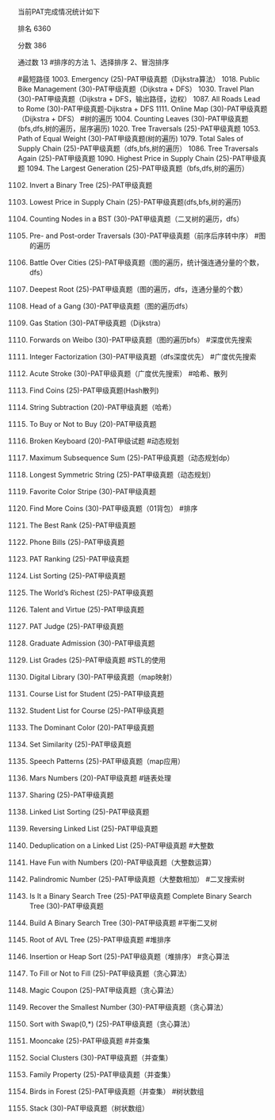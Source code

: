 当前PAT完成情况统计如下

排名	    6360

分数      386	

通过数     13
#排序的方法
1、选择排序
2、冒泡排序


#最短路径
1003. Emergency (25)-PAT甲级真题（Dijkstra算法）
1018. Public Bike Management (30)-PAT甲级真题（Dijkstra + DFS）
1030. Travel Plan (30)-PAT甲级真题（Dijkstra + DFS，输出路径，边权）
1087. All Roads Lead to Rome (30)-PAT甲级真题-Dijkstra + DFS
1111. Online Map (30)-PAT甲级真题（Dijkstra + DFS）
#树的遍历
1004. Counting Leaves (30)-PAT甲级真题(bfs,dfs,树的遍历，层序遍历)
1020. Tree Traversals (25)-PAT甲级真题
1053. Path of Equal Weight (30)-PAT甲级真题(树的遍历)
1079. Total Sales of Supply Chain (25)-PAT甲级真题（dfs,bfs,树的遍历）
1086. Tree Traversals Again (25)-PAT甲级真题
1090. Highest Price in Supply Chain (25)-PAT甲级真题
1094. The Largest Generation (25)-PAT甲级真题（bfs,dfs,树的遍历）

1102. Invert a Binary Tree (25)-PAT甲级真题

1106. Lowest Price in Supply Chain (25)-PAT甲级真题(dfs,bfs,树的遍历)
1115. Counting Nodes in a BST (30)-PAT甲级真题（二叉树的遍历，dfs）
1119. Pre- and Post-order Traversals (30)-PAT甲级真题（前序后序转中序）
#图的遍历
1013. Battle Over Cities (25)-PAT甲级真题（图的遍历，统计强连通分量的个数，dfs）
1021. Deepest Root (25)-PAT甲级真题（图的遍历，dfs，连通分量的个数）
1034. Head of a Gang (30)-PAT甲级真题（图的遍历dfs）
1072. Gas Station (30)-PAT甲级真题（Dijkstra）
1076. Forwards on Weibo (30)-PAT甲级真题（图的遍历bfs）
#深度优先搜索
1103. Integer Factorization (30)-PAT甲级真题（dfs深度优先）
#广度优先搜索
1091. Acute Stroke (30)-PAT甲级真题（广度优先搜索）
#哈希、散列
1048. Find Coins (25)-PAT甲级真题(Hash散列)
1050. String Subtraction (20)-PAT甲级真题（哈希）
1092. To Buy or Not to Buy (20)-PAT甲级真题
1084. Broken Keyboard (20)-PAT甲级试题
#动态规划
1007. Maximum Subsequence Sum (25)-PAT甲级真题（动态规划dp）
1040. Longest Symmetric String (25)-PAT甲级真题（动态规划）
1045. Favorite Color Stripe (30)-PAT甲级真题
1068. Find More Coins (30)-PAT甲级真题（01背包）
#排序
1012. The Best Rank (25)-PAT甲级真题
1016. Phone Bills (25)-PAT甲级真题
1025. PAT Ranking (25)-PAT甲级真题
1028. List Sorting (25)-PAT甲级真题
1055. The World’s Richest (25)-PAT甲级真题
1062. Talent and Virtue (25)-PAT甲级真题
1075. PAT Judge (25)-PAT甲级真题
1080. Graduate Admission (30)-PAT甲级真题
1083. List Grades (25)-PAT甲级真题
#STL的使用
1022. Digital Library (30)-PAT甲级真题（map映射）
1039. Course List for Student (25)-PAT甲级真题
1047. Student List for Course (25)-PAT甲级真题
1054. The Dominant Color (20)-PAT甲级真题
1063. Set Similarity (25)-PAT甲级真题
1071. Speech Patterns (25)-PAT甲级真题（map应用）
1100. Mars Numbers (20)-PAT甲级真题
#链表处理
1032. Sharing (25)-PAT甲级真题
1052. Linked List Sorting (25)-PAT甲级真题
1074. Reversing Linked List (25)-PAT甲级真题
1097. Deduplication on a Linked List (25)-PAT甲级真题
#大整数
1023. Have Fun with Numbers (20)-PAT甲级真题（大整数运算）
1024. Palindromic Number (25)-PAT甲级真题（大整数相加）
#二叉搜索树
1043. Is It a Binary Search Tree (25)-PAT甲级真题
Complete Binary Search Tree (30)-PAT甲级真题
1099. Build A Binary Search Tree (30)-PAT甲级真题
#平衡二叉树
1066. Root of AVL Tree (25)-PAT甲级真题
#堆排序
1098. Insertion or Heap Sort (25)-PAT甲级真题（堆排序）
#贪心算法
1033. To Fill or Not to Fill (25)-PAT甲级真题（贪心算法）

1037. Magic Coupon (25)-PAT甲级真题（贪心算法）

1038. Recover the Smallest Number (30)-PAT甲级真题（贪心算法）
1067. Sort with Swap(0,*) (25)-PAT甲级真题（贪心算法）
1070. Mooncake (25)-PAT甲级真题
#并查集
1107. Social Clusters (30)-PAT甲级真题（并查集）
1114. Family Property (25)-PAT甲级真题（并查集）
1118. Birds in Forest (25)-PAT甲级真题（并查集）
#树状数组
1057. Stack (30)-PAT甲级真题（树状数组）